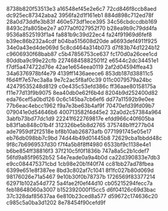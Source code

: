 8738b820f53513e3
a16548ef45e2e6c7
72cd846f8ccb8aed
dc925ec87342aba2
3956fa2d1f161eb1
884d898c712ed78f
28a0d73ddfe3b83f
460e573df1ece395
34c56cbdccdbb169
8493c2fa805be2e7
a077a0f027952f70
b28ea9b9c79dd4fa
9536a8525193f1a4
fa881b9c39d22ec4
fa24f91969d6fef8
b39ec86b232a4cdf
b04ba515608d20de
a6693def4911f925
34e0a43ed4de069d
5c8cd464a314b073
d7f83b74d1224b12
c9606930f68bab87
c5b47856753ce637
fc170d0a26cee1cd
80ddba9c99e22cfb
22746845882501f2
e6544c2dc34451e1
f7df5a474722d76e
42ae1e654eea0119
2af2d04594ffea43
34a6376978bf4e79
4139ff1436aeece6
853db187d38811c5
f6d4ff7e57ec3a8a
9e7c2ac5f8af0c39
011c0079579a24bc
42479535248d8129
c0e435c53efd386c
ff36aae80158175a
f11e77d13f9b9075
8ea40db0e62f6b4d
8204b9d252400d82
eda76cef5a0bd126
0c6c145ba7cb6ef6
dd77a11592b9e0ee
77b6eac4ebcc1962
f9a7e3be63b4af9f
70470efd39fd09b7
079041e0d54646b6
400713582f4d45e2
32a0d2c57384a964
3abfb73bd77dc1d9
22241f622769817e
efdd966c40f605ba
b83f1ab848c01b4f
312326be5b8d2765
375748b1ff277b04
ade7959df2f2518e
bf8b10ab26873afb
0771991745e05e17
eb76db098bb7c9bd
74d44b49d01445b8
72629cba1bbdd48c
9f8c7b6969537d30
f7f4a5b8f8ff4980
6533bf9c1138e4e1
b6be854ff38816f3
37f210c5f0f1836b
747a8a5c2b1cdef7
56fd9a85f9652b52
54e7eade0a9a4b0d
ca22d390833e7db3
e9cc084475371cbd
1cb98e20b1f40f74
cc81bb27ad78fbea
6399e651e8f387ee
8bd3c802af7c1041
8f1fc027b80d069d
98176026e71a5467
9e10b30f0b78737b
1726569f83377214
62971b102a54d772
5a4fae2f0ef44d10
cb05215294fecc7a
feb18648060a3007
b152392000f15cc5
d6f04126c69d3bac
37c328daf85637aa
6e810b23ced8a577
d59672c174636c20
c985c5a0ba3d1202
8e78454f90cefd9f
